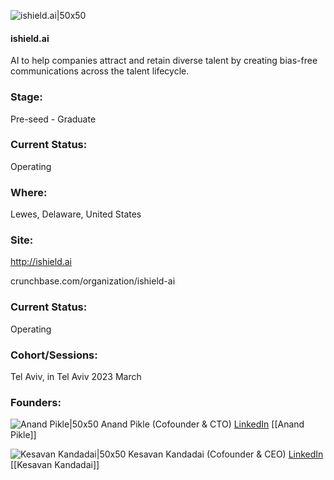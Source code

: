 

![ishield.ai|50x50](https://apimg.techstars.com/profiles/1678704216595_44072.png)

#### ishield.ai
AI to help companies attract and retain diverse talent by creating bias-free communications across the talent lifecycle.

### Stage: 
Pre-seed - Graduate 

### Current Status: 
Operating

### Where:
Lewes, Delaware, United States

### Site:
http://ishield.ai



crunchbase.com/organization/ishield-ai

### Current Status: 
Operating

### Cohort/Sessions: 
Tel Aviv, in Tel Aviv 2023 March

### Founders: 

![Anand Pikle|50x50]() Anand Pikle (Cofounder & CTO) [LinkedIn](https://) [[Anand Pikle]]

![Kesavan Kandadai|50x50]() Kesavan Kandadai (Cofounder & CEO) [LinkedIn](https://linkedin.com/in/kesavankk) [[Kesavan Kandadai]]


